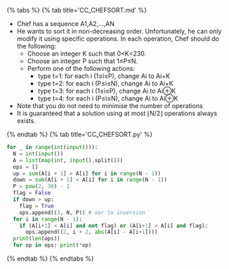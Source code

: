 {% tabs %}
{% tab title='CC_CHEFSORT.md' %}

* Chef has a sequence A1,A2,…,AN
* He wants to sort it in non-decreasing order. Unfortunately, he can only modify it using specific operations. In each operation, Chef should do the following:
  * Choose an integer K such that 0<K<230.
  * Choose an integer P such that 1≤P≤N.
  * Perform one of the following actions:
    * type t=1: for each i (1≤i≤P), change Ai to Ai+K
    * type t=2: for each i (P≤i≤N), change Ai to Ai+K
    * type t=3: for each i (1≤i≤P), change Ai to Ai⊕K
    * type t=4: for each i (P≤i≤N), change Ai to Ai⊕K
* Note that you do not need to minimise the number of operations
* It is guaranteed that a solution using at most ⌊N/2⌋ operations always exists.

{% endtab %}
{% tab title='CC_CHEFSORT.py' %}

```py
for _ in range(int(input())):
  N = int(input())
  A = list(map(int, input().split()))
  ops = []
  up = sum(A[i + 1] > A[i] for i in range(N - 1))
  down = sum(A[i + 1] < A[i] for i in range(N - 1))
  P = pow(2, 30) - 1
  flag = False
  if down > up:
    flag = True
    ops.append((3, N, P)) # xor to inversion
  for i in range(N - 1):
    if (A[i+1] < A[i] and not flag) or (A[i+1] > A[i] and flag):
      ops.append((2, i + 2, abs(A[i] - A[i+1])))
  print(len(ops))
  for op in ops: print(*op)
```

{% endtab %}
{% endtabs %}